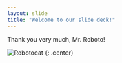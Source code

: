 ```yaml
---
layout: slide
title: "Welcome to our slide deck!"
---
```


Thank you very much, Mr. Roboto!

![Robotocat](https://octodex.github.com/images/Robotocat.png)
{: .center}
